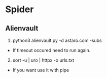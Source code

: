 # Spider

## Alienvault

1. python3 alienvault.py -d astaro.com -subs
* If timeout occured need to run again.
2. sort -u | uro | httpx -o urls.txt
* If you want use it with pipe
